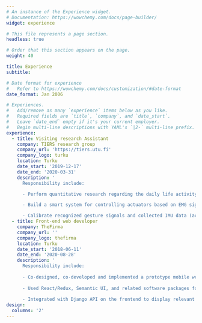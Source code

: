 ```yaml
---
# An instance of the Experience widget.
# Documentation: https://wowchemy.com/docs/page-builder/
widget: experience

# This file represents a page section.
headless: true

# Order that this section appears on the page.
weight: 40

title: Experience
subtitle:

# Date format for experience
#   Refer to https://wowchemy.com/docs/customization/#date-format
date_format: Jan 2006

# Experiences.
#   Add/remove as many `experience` items below as you like.
#   Required fields are `title`, `company`, and `date_start`.
#   Leave `date_end` empty if it's your current employer.
#   Begin multi-line descriptions with YAML's `|2-` multi-line prefix.
experience:
  - title: Visiting research Assistant
    company: TIERS research group
    company_url: 'https://tiers.utu.fi'
    company_logo: turku
    location: Turku
    date_start: '2019-12-17'
    date_end: '2020-03-31'
    description: '
      Responsibility include: 

      - Perform quantitative research regarding the daily life activity monitoring systems that targeted elderly 

      - Build a smart system for controlling actuators based on EMG signals from myo-electric armband

      - Calibrate recognized gesture signals and collected IMU data (acceleration, angular velocity) to control robotic Arm'
  - title: Front-end web developer
    company: TheFirma
    company_url: ''
    company_logo: thefirma
    location: Turku
    date_start: '2018-06-11'
    date_end: '2020-08-28'
    description: '
      Responsibility include: 
      
      - Co-designed, co-developed and implemented a prototype mobile web-App in a team with the project owner.
      
      - Used React/Redux, Semantic UI, and related software packages for building user interface.
      
      - Integrated with Django API on the frontend to display relevant data.'
design:
  columns: '2'
---
```

